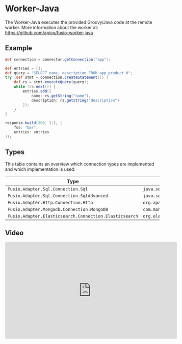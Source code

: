 
# Worker-Java

The Worker-Java executes the provided Groovy/Java code at the remote worker.
More information about the worker at: https://github.com/apioo/fusio-worker-java

## Example

```groovy
def connection = connector.getConnection("app");

def entries = [];
def query = "SELECT name, description FROM app_product_0";
try (def stmt = connection.createStatement()) {
    def rs = stmt.executeQuery(query);
    while (rs.next()) {
        entries.add([
            name: rs.getString("name"),
            description: rs.getString("description")
        ]);
    }
}

response.build(200, [:], [
    foo: "bar",
    entries: entries
]);

```

## Types

This table contains an overview which connection types are implemented
and which implementation is used:

| Type | Implementation 
| ---- | --------------
| `Fusio.Adapter.Sql.Connection.Sql` | `java.sql.Connection`
| `Fusio.Adapter.Sql.Connection.SqlAdvanced` | `java.sql.Connection`
| `Fusio.Adapter.Http.Connection.Http` | `org.apache.http.client.HttpClient`
| `Fusio.Adapter.Mongodb.Connection.MongoDB` | `com.mongodb.client.MongoDatabase`
| `Fusio.Adapter.Elasticsearch.Connection.Elasticsearch` | `org.elasticsearch.client.RestHighLevelClient`

## Video

<iframe width="560" height="315" src="https://www.youtube.com/embed/Qra9SwFz7W4" title="YouTube video player" frameborder="0" allow="accelerometer; autoplay; clipboard-write; encrypted-media; gyroscope; picture-in-picture" allowfullscreen></iframe>
